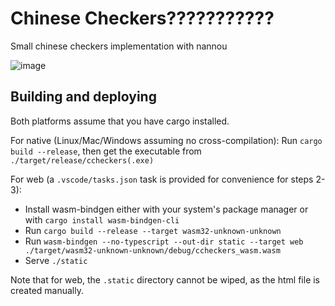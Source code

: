 # Chinese Checkers???????????
Small chinese checkers implementation with nannou

![image](https://user-images.githubusercontent.com/43701041/218815879-d0630e9f-9ce8-4130-8cef-953277a39b87.png)

## Building and deploying

Both platforms assume that you have cargo installed.

For native (Linux/Mac/Windows assuming no cross-compilation): Run `cargo build --release`, then get the executable
from `./target/release/ccheckers(.exe)`

For web (a `.vscode/tasks.json` task is provided for convenience for steps 2-3):
- Install wasm-bindgen either with your system's package manager or with `cargo install wasm-bindgen-cli`
- Run `cargo build --release --target wasm32-unknown-unknown`
- Run `wasm-bindgen --no-typescript --out-dir static --target web ./target/wasm32-unknown-unknown/debug/ccheckers_wasm.wasm`
- Serve `./static`

Note that for web, the `.static` directory cannot be wiped, as the html file is created manually.
